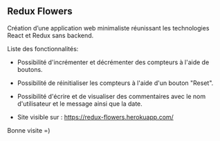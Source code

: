 

## Redux Flowers

Création d’une application web minimaliste réunissant les technologies React et Redux sans backend.

Liste des fonctionnalités: 

- Possibilité d'incrémenter et décrémenter des compteurs à l'aide de boutons.
- Possibilité de réinitialiser les compteurs à l'aide d'un bouton "Reset".
- Possibilité d'écrire et de visualiser des commentaires avec le nom d'utilisateur et le message ainsi que la date.

- Site visible sur : https://redux-flowers.herokuapp.com/



Bonne visite =)



